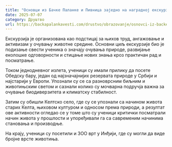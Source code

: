 ```yaml
---
title: "Основци из Бачке Паланке и Пивница заједно на наградној екскурзији"
date: 2025-07-07
category: Друштво
url: https://backapalankavesti.com/drustvo/obrazovanje/osnovci-iz-backe-palanke-i-pivnica-zajedno-na-nagradnoj-ekskurziji/
---
```


Екскурзија је организована као подстицај за њихов труд, ангажовање и активизам у очувању животне средине. Основни циљ екскурзије био је подизање свести ученика о значају очувања природе, развијање еколошке одговорности и стицање нових знања кроз практичан рад и посматрање.

Током једнодневног излета, ученици су имали прилику да посете Обедску бару, један од најзначајнијих резервата природе у Србији и најстарији у Европи. Упознали су се са разноврсним биљним и животињским светом и сазнали колико су мочварна подручја важна за очување биодиверзитета и климатску стабилност.

Затим су обишли Келтско село, где су се упознали са начином живота старих Келта, њиховом културом и односом према природи, а резултат ове активности огледао се у томе што су ученици критички посматрали начин живота у прошлости и упоређивали га са савременим начинима становања и производње.

На крају, ученици су посетили и ЗОО врт у Инђији, где су могли да виде бројне врсте животиња.

